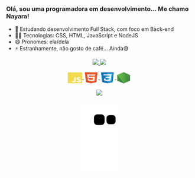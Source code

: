 ### Olá, sou uma programadora em desenvolvimento... Me chamo Nayara!

- 🌱 Estudando desenvolvimento Full Stack, com foco em Back-end
- 👩‍💻 Tecnologias: CSS, HTML, JavaScript e NodeJS
- 😄 Pronomes: ela/dela
- ⚡ Estranhamente, não gosto de café... Ainda😅

<div align="center">
  <a href="https://github.com/NayaraMar">
  <img height="180em" src="https://github-readme-stats-git-masterrstaa-rickstaa.vercel.app/api?username=NayaraMar&show_icons=true&theme=dracula&include_all_commits=true&count_private=true"/>
  <img height="180em" src="https://github-readme-stats-git-masterrstaa-rickstaa.vercel.app/api/top-langs/?username=NayaraMar&layout=compact&langs_count=7&theme=dracula"/>
</div>

<div align="center" style="display: inline_block"><br>
  <img align="center" alt="Nayara-Js" height="30" width="40" src="https://raw.githubusercontent.com/devicons/devicon/master/icons/javascript/javascript-plain.svg">
  <img align="center" alt="Nayara-HTML" height="30" width="40" src="https://raw.githubusercontent.com/devicons/devicon/master/icons/html5/html5-original.svg">
  <img align="center" alt="Nayara-CSS" height="30" width="40" src="https://raw.githubusercontent.com/devicons/devicon/master/icons/css3/css3-original.svg">
  <img align="center" alt="NAyara-CSS" height="30" width="40" src="https://raw.githubusercontent.com/devicons/devicon/master/icons/nodejs/nodejs-original.svg">
</div>

<div align="center"><br>
  <a href="https://www.linkedin.com/in/nayara-maria-do-nascimento-74682622b" target="_blank"><img src="https://img.shields.io/badge/-LinkedIn-%230077B5?style=for-the-badge&logo=linkedin&logoColor=white" target="_blank"></a> 
  
  ![Snake animation](https://github.com/NayaraMar/NayaraMar/blob/output/github-contribution-grid-snake.svg)
</div>
